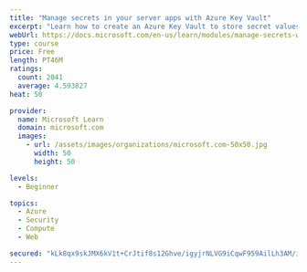 ```yaml
---
title: "Manage secrets in your server apps with Azure Key Vault"
excerpt: "Learn how to create an Azure Key Vault to store secret values and how to enable secure access to the vault."
webUrl: https://docs.microsoft.com/en-us/learn/modules/manage-secrets-with-azure-key-vault/
type: course
price: Free
length: PT46M
ratings:
  count: 2041
  average: 4.593827
heat: 50

provider:
  name: Microsoft Learn
  domain: microsoft.com
  images:
    - url: /assets/images/organizations/microsoft.com-50x50.jpg
      width: 50
      height: 50

levels:
  - Beginner

topics:
  - Azure
  - Security
  - Compute
  - Web

secured: "kLk8qx9skJMX6kV1t+CrJtif8s12Ghve/igyjrNLVG9iCqwF959AilLh3AM/ind/DfDiH+du69whslV7poxPSM6l8Z6Nq+ty+2mjVLjXMJp3rOSAIdq7rrAEIvUQyLJ+19nb4121oOZOfqODriIl9JzxKIU/s5lqEO6oGbFO2Wnn53YtgGNNlQyOiUKupDFlavZzxArpCaFs7AQhym4yyyUzDAfX6iwY34Bn261gvff6fJyxTOMLFmsj2EU1WcfLo9kL8BjWMgyonhAty+t1fv5lXZQ3rV0bRUt9lRyN4MVvCLkwb5VkxahplmQWasoUfSoUr4XljkrWCfmMDHUtzucoE7dxO6mKkXlfiqwDrIPeK9ehMOLHfJTSWCKl/CnkOnrkeAHzQVadUJUAeKEx8fV7kbh8+n+MOoJ9OmuZLwM=;ziimdURzlHmGW4pW8x7n5g=="
---
```


